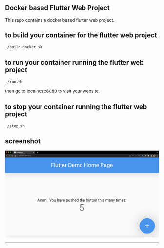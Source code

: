 ## Docker based Flutter Web Project 

This repo contains a docker based flutter web project. 

## to build your container for the flutter web project 
```bash
./build-docker.sh
```

## to run your container running the flutter web project 
```bash
./run.sh
```

then go to localhost:8080 to visit your website.

## to stop your container running the flutter web project 
```bash
./stop.sh
```

## screenshot
![Screenshot](./docs/Screenshot%202023-02-22%20at%202.15.51%20AM.png)

---
